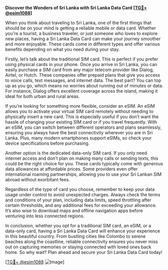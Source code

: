 **Discover the Wonders of Sri Lanka with Sri Lanka Data Card [[TG💪+ @esim1088](https://t.me/s/esim1088)]**

When you think about traveling to Sri Lanka, one of the first things that should be on your mind is getting a reliable mobile or data card. Whether you're a tourist, a business traveler, or just someone who loves to explore new places, having a Sri Lanka Data Card can make your journey smoother and more enjoyable. These cards come in different types and offer various benefits depending on what you need during your stay.

Firstly, let’s talk about the traditional SIM card. This is perfect if you prefer using physical cards in your phone. Once you arrive in Sri Lanka, you can easily purchase a SIM card from any major telecom provider like Dialog, Airtel, or Hutch. These companies offer prepaid plans that give you access to voice calls, text messages, and internet data. The best part? You can top up as you go, which means no worries about running out of minutes or data. For instance, Dialog offers excellent coverage across the island, making it ideal for both urban and rural areas.

If you’re looking for something more flexible, consider an eSIM. An eSIM allows you to activate your virtual SIM card remotely without needing to physically insert a new card. This is especially useful if you don’t want the hassle of changing your existing SIM card or if you travel frequently. With an eSIM, you can switch between different operators and plans seamlessly, ensuring you always have the best connectivity wherever you are in Sri Lanka. Plus, many modern smartphones support eSIMs, so check your device specifications before purchasing.

Another option is the dedicated data-only SIM card. If you only need internet access and don’t plan on making many calls or sending texts, this could be the right choice for you. These cards typically come with generous data allowances at affordable prices. Some providers even offer international roaming partnerships, allowing you to use your Sri Lankan SIM abroad without exorbitant fees.

Regardless of the type of card you choose, remember to keep your data usage under control to avoid unexpected charges. Always check the terms and conditions of your plan, including data limits, speed throttling after certain thresholds, and any additional fees for exceeding your allowance. It’s also wise to download maps and offline navigation apps before venturing into less connected regions.

In conclusion, whether you opt for a traditional SIM card, an eSIM, or a data-only card, having a Sri Lanka Data Card will enhance your experience in this beautiful country. From bustling cities like Colombo to serene beaches along the coastline, reliable connectivity ensures you never miss out on capturing memories or staying connected with loved ones back home. So why wait? Plan ahead and secure your Sri Lanka Data Card today! 

[[TG💪+ @esim1088](https://t.me/s/esim1088) ![Image](https://i.postimg.cc/Y0z9fWf4/image.png)]